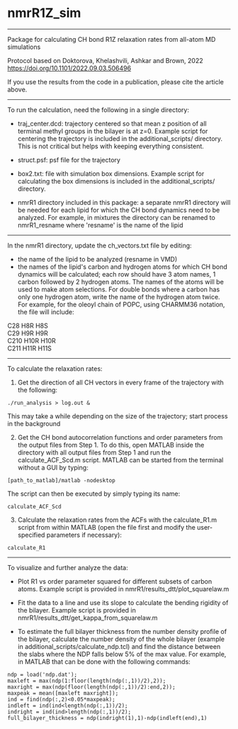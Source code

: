 # nmrR1Z_sim
--------------------------------------------------------------------------------------
Package for calculating CH bond R1Z relaxation rates from all-atom MD simulations
 
Protocol based on Doktorova, Khelashvili, Ashkar and Brown, 2022
https://doi.org/10.1101/2022.09.03.506496

If you use the results from the code in a publication, please cite the article above.

--------------------------------------------------------------------------------------
To run the calculation, need the following in a single directory:

- traj_center.dcd: trajectory centered so that mean z position of all terminal methyl groups in the bilayer is at z=0. Example script for centering the trajectory is included in the additional_scripts/ directory. This is not critical but helps with keeping everything consistent.

- struct.psf: psf file for the trajectory

- box2.txt: file with simulation box dimensions. Example script for calculating the box dimensions is included in the additional_scripts/ directory.

- nmrR1 directory included in this package: a separate nmrR1 directory will be needed for each lipid for which the CH bond dynamics need to be analyzed. For example, in mixtures the directory can be renamed to nmrR1_resname where 'resname' is the name of the lipid


--------------------------------------------------------------------------------------
In the nmrR1 directory, update the ch_vectors.txt file by editing:

- the name of the lipid to be analyzed (resname in VMD)
- the names of the lipid's carbon and hydrogen atoms for which CH bond dynamics will be calculated; each row should have 3 atom names, 1 carbon followed by 2 hydrogen atoms. The names of the atoms will be used to make atom selections. For double bonds where a carbon has only one hydrogen atom, write the name of the hydrogen atom twice. For example, for the oleoyl chain of POPC, using CHARMM36 notation, the file will include:

C28 H8R H8S  
C29 H9R H9R  
C210 H10R H10R  
C211 H11R H11S  

--------------------------------------------------------------------------------------
To calculate the relaxation rates:

1. Get the direction of all CH vectors in every frame of the trajectory with the following:

```
./run_analysis > log.out &
```

This may take a while depending on the size of the trajectory; start process in the background 

2. Get the CH bond autocorrelation functions and order parameters from the output files from Step 1. To do this, open MATLAB inside the directory with all output files from Step 1 and run the calculate_ACF_Scd.m script. MATLAB can be started from the terminal without a GUI by typing:

```
[path_to_matlab]/matlab -nodesktop
```

The script can then be executed by simply typing its name:

```
calculate_ACF_Scd
```

3. Calculate the relaxation rates from the ACFs with the calculate_R1.m script from within MATLAB (open the file first and modify the user-specified parameters if necessary):

```
calculate_R1
```

-------------------------------------------
To visualize and further analyze the data:

- Plot R1 vs order parameter squared for different subsets of carbon atoms. Example script is provided in nmrR1/results_dtt/plot_squarelaw.m

- Fit the data to a line and use its slope to calculate the bending rigidity of the bilayer. Example script is provided in nmrR1/results_dtt/get_kappa_from_squarelaw.m

- To estimate the full bilayer thickness from the number density profile of the bilayer, calculate the number density of the whole bilayer (example in additional_scripts/calculate_ndp.tcl) and find the distance between the slabs where the NDP falls below 5% of the max value. For example, in MATLAB that can be done with the following commands:

```
ndp = load('ndp.dat');  
maxleft = max(ndp(1:floor(length(ndp(:,1))/2),2));  
maxright = max(ndp(floor(length(ndp(:,1))/2):end,2));  
maxpeak = mean([maxleft maxright]);  
ind = find(ndp(:,2)<0.05*maxpeak);  
indleft = ind(ind<length(ndp(:,1))/2);  
indright = ind(ind>length(ndp(:,1))/2);  
full_bilayer_thickness = ndp(indright(1),1)-ndp(indleft(end),1)
```
